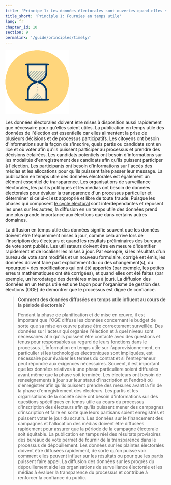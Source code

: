 ```yaml
---
title: 'Principe 1: Les données électorales sont ouvertes quand elles sont disponibles en temps utile'
title_short: 'Principle 1: Fournies en temps utile'
lang: fr
chapter_id: 10
section: 9
permalink: '/guide/principles/timely/'
---
```


![Fournies en temps utile](/assets/images/inventory/principles/timely.png)

Les données électorales doivent être mises à disposition aussi rapidement que nécessaire pour qu'elles soient utiles. La publication en temps utile des données de l'élection est essentielle car elles alimentent la prise de plusieurs décisions et de processus participatifs. Les citoyens ont besoin d'informations sur la façon de s'inscrire, quels partis ou candidats sont en lice et où voter afin qu'ils puissent participer au processus et prendre des décisions éclairées. Les candidats potentiels ont besoin d'informations sur les modalités d'enregistrement des candidats afin qu'ils puissent participer à l'élection. Les participants ont besoin d'informations sur l'accès des médias et les allocations pour qu'ils puissent faire passer leur message. La publication en temps utile des données électorales est également un élément essentiel de transparence. Les organisations de surveillance électorales, les partis politiques et les médias ont besoin de données électorales pour évaluer la transparence d'un processus particulier et déterminer si celui-ci est approprié et libre de toute fraude. Puisque les phases qui composent [le cycle électoral](http://www.idea.int/elections/eea/images/Electoral-cycle.png) sont interdépendantes et reposent les unes sur les autres, la diffusion en un temps utile des données prend une plus grande importance aux élections que dans certains autres domaines.

La diffusion en temps utile des données signifie souvent que les données doivent être fréquemment mises à jour, comme cela arrive lors de l'inscription des électeurs et quand les résultats préliminaires des bureaux de vote sont publiés. Les utilisateurs doivent être en mesure d'identifier rapidement et de localiser les mises à jour. Par exemple, si les résultats d'un bureau de vote sont modifiés et un nouveau formulaire, corrigé est émis, les données doivent faire part explicitement du ou des changement(s), du «pourquoi» des modifications qui ont été apportés (par exemple, les petites erreurs mathématiques ont été corrigées), et quand elles ont été faites (par exemple, un horodatage des dernières mises à jour). La diffusion des données en un temps utile est une façon pour l'organisme de gestion des élections (OGE) de démontrer que le processus est digne de confiance.

> **Comment des données diffusées en temps utile influent au cours de la période électorale?**
>
> Pendant la phase de planification et de mise en œuvre, il est important que l'OGE diffuse les données concernant le budget de sorte que sa mise en œuvre puisse être correctement surveillée. Des données sur l'acteur qui organise l'élection et à quel niveau sont nécessaires afin qu'ils puissent être contacté avec des questions et tenus pour responsables au regard de leurs fonctions dans le processus. L'information en temps utile sur l'approvisionnement, en particulier si les technologies électroniques sont impliquées, est nécessaire pour évaluer les termes du contrat et si l'entrepreneur peut répondre aux exigences nécessaires. Souvent, il est important que les données relatives à une phase particulière soient diffusées avant même que la phase soit terminée. Les électeurs ont besoin de renseignements à jour sur leur statut d'inscription et l'endroit où s'enregistrer afin qu'ils puissent prendre des mesures avant la fin de la phase d'enregistrement des électeurs. Les partis et les organisations de la société civile ont besoin d'informations sur des questions spécifiques en temps utile au cours du processus d'inscription des électeurs afin qu'ils puissent mener des campagnes d'inscription et faire en sorte que leurs partisans soient enregistrés et puissent voter le jour du scrutin. Les données sur le financement des campagnes et l'allocation des médias doivent être diffusées rapidement pour assurer que la période de la campagne électorale soit équitable. La publication en temps réel des résultats provisoires des bureaux de vote permet de fournir de la transparence dans le processus de dépouillement. Les données sur les plaintes électorales doivent être diffusées rapidement, de sorte qu'on puisse voir comment elles peuvent influer sur les résultats ou pour que les partis puissent faire appel. La diffusion des données sur les progrès du dépouillement aide les organisations de surveillance électorale et les médias à évaluer la transparence du processus et contribue à renforcer la confiance du public.
